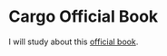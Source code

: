 # Cargo Official Book

I will study about this [official book](https://doc.rust-lang.org/cargo/index.html).
